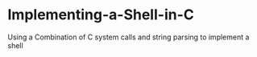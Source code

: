 Implementing-a-Shell-in-C
=========================

Using a Combination of C system calls and string parsing to implement a shell
